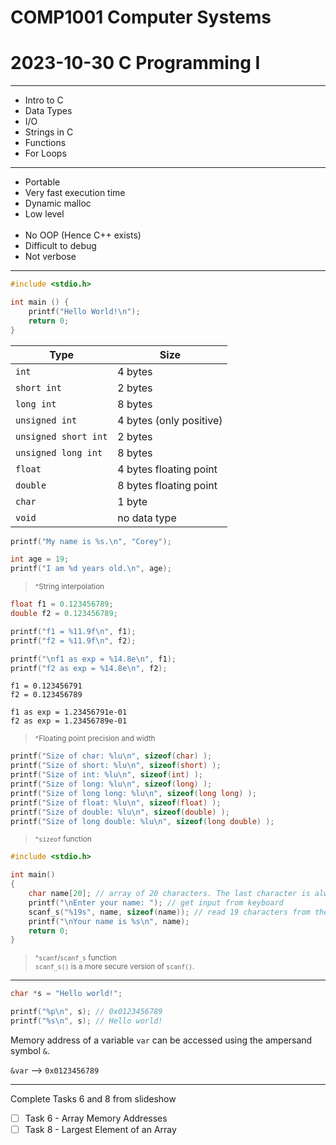 # COMP1001 Computer Systems
# 2023-10-30 C Programming I

---

- Intro to C
- Data Types
- I/O
- Strings in C
- Functions
- For Loops

---

- Portable
- Very fast execution time
- Dynamic malloc
- Low level
<br><br>
- No OOP (Hence C++ exists)
- Difficult to debug
- Not verbose

---

```c
#include <stdio.h>

int main () {
    printf("Hello World!\n");
    return 0;
}
```

Type | Size
--- | ---
`int` | 4 bytes
`short int` | 2 bytes
`long int` | 8 bytes
`unsigned int` | 4 bytes (only positive)
`unsigned short int` | 2 bytes
`unsigned long int` | 8 bytes
`float` | 4 bytes floating point
`double` | 8 bytes floating point
`char` | 1 byte
`void` | no data type

```c
printf("My name is %s.\n", "Corey");

int age = 19;
printf("I am %d years old.\n", age);
```
> <sub>^String interpolation</sub>

```c
float f1 = 0.123456789;
double f2 = 0.123456789;

printf("f1 = %11.9f\n", f1);
printf("f2 = %11.9f\n", f2);

printf("\nf1 as exp = %14.8e\n", f1);
printf("f2 as exp = %14.8e\n", f2);
```
```
f1 = 0.123456791
f2 = 0.123456789

f1 as exp = 1.23456791e-01
f2 as exp = 1.23456789e-01
```
> <sub>^Floating point precision and width</sub>

```c
printf("Size of char: %lu\n", sizeof(char) );
printf("Size of short: %lu\n", sizeof(short) );
printf("Size of int: %lu\n", sizeof(int) );
printf("Size of long: %lu\n", sizeof(long) );
printf("Size of long long: %lu\n", sizeof(long long) );
printf("Size of float: %lu\n", sizeof(float) );
printf("Size of double: %lu\n", sizeof(double) );
printf("Size of long double: %lu\n", sizeof(long double) );
```
> <sub>^`sizeof` function</sub>

```c
#include <stdio.h>

int main()
{
    char name[20]; // array of 20 characters. The last character is always a terminating zero
    printf("\nEnter your name: "); // get input from keyboard
    scanf_s("%19s", name, sizeof(name)); // read 19 characters from the keyboard and store them into the name[] array.
    printf("\nYour name is %s\n", name);
    return 0;
}
```
> <sub>^`scanf`/`scanf_s` function <br>
> `scanf_s()` is a more secure version of `scanf()`.</sub>

---

```c
char *s = "Hello world!";

printf("%p\n", s); // 0x0123456789
printf("%s\n", s); // Hello world!
```

Memory address of a variable `var` can be accessed using the ampersand symbol `&`.

`&var` --> `0x0123456789`

---

Complete Tasks 6 and 8 from slideshow
- [ ] Task 6 - Array Memory Addresses
- [ ] Task 8 - Largest Element of an Array